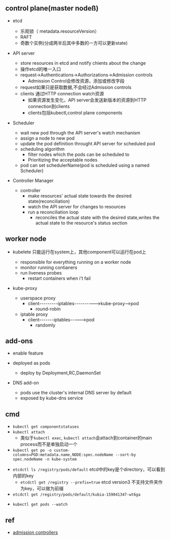 
## control plane(master nodeß)
+ etcd
    + 乐观锁（ metadata.resourceVersion）
    + RAFT 
    + 奇数个实例(分成两半后其中多数的一方可以更新state)
+ API server
    + store resources in etcd and notify chients about the change
    + 操作etcd的唯一入口
    + request->Authentications->Authorizations->Admission controls
        + Admission Control会修改资源，添加或修改字段
    + request如果只是获取数据,不会经过Admission controls
    + clients 通过HTTP connection watch资源
        + 如果资源发生变化，API server会发送新版本的资源到HTTP connection到clients
        + clients包括kubectl,control plane components

+ Scheduler 
    + wait new pod through the API server's watch mechanism
    + assign a node to new pod
    + update the pod definition throught API server for scheduled pod
    + scheduling algorithm
        + filter nodes which the pods can be scheduled to
        + Prioritizing the acceptable nodes
    + pod can set schedulerName(pod is scheduled using a named Scheduler)

+ Controller Manager
    + controller
        + make resources' actual state towards the desired state(reconciliation)
        + watch the API server for changes to resources
        + run a reconciliation loop
            + reconciles the actual state with the desired state,writes the actual state to the resource's status section




## worker node
+ kubelete 只能运行在system上，其他component可以运行在pod上
    + responsible for everything running on a worker node
    + monitor running contianers
    + run liveness probes
        + restart containers when i't fail

+ kube-proxy
    + userspace proxy
        + client---------iptables---------->kube-proxy-->pod
            + round-robin
    + iptable proxy
        + client-------iptables----->pod
            + randomly

## add-ons
+ enable feature
+ deployed as pods
    + deploy by Deployment,RC,DaemonSet

+ DNS add-on
    + pods use the cluster's internal DNS server by default
    + exposed by kube-dns service

## cmd
+ `kubectl get componentstatuses`
+ `kubectl attach`
    + 类似于`kubectl exec`, `kubectl attach`会attach到container的main process而不是单独启动一个
+ `kubectl get po -o custom-columns=POD:metadata.name,NODE:spec.nodeName --sort-by spec.nodeName -n kube-system`
<!-- etcd -->
+ `etcdctl ls /registry/pods/default`  etcd中的key是个directory，可以看到内部的key
    + `etcdctl get /registry --prefix=true` etcd version3 不支持文件夹作为key，可以做为前缀
+ `etcdctl get /registry/pods/default/kubia-159041347-wt6ga`
<!-- API server -->
+ `kubectl get pods --watch`
## ref
+ [admission controllers](https://kubernetes.io/docs/admin/admission-controllers/)